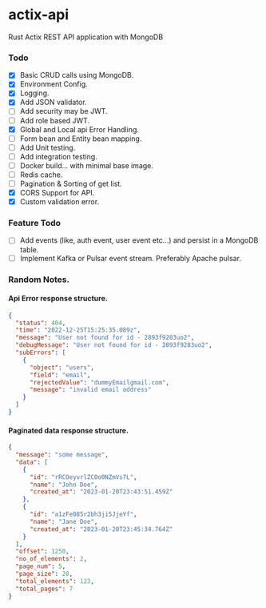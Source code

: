 # actix-api

Rust Actix REST API application with MongoDB

### Todo

- [x] Basic CRUD calls using MongoDB.
- [x] Environment Config.
- [x] Logging.
- [x] Add JSON validator.
- [ ] Add security may be JWT.
- [ ] Add role based JWT.
- [x] Global and Local api Error Handling.
- [ ] Form bean and Entity bean mapping.
- [ ] Add Unit testing.
- [ ] Add integration testing.
- [ ] Docker build... with minimal base image.
- [ ] Redis cache.
- [ ] Pagination & Sorting of get list.
- [x] CORS Support for API.
- [x] Custom validation error. 

### Feature Todo
- [ ] Add events (like, auth event, user event etc...) and persist in a MongoDB table.
- [ ] Implement Kafka or Pulsar event stream. Preferably Apache pulsar.

### Random Notes.

#### Api Error response structure.

```json
{
  "status": 404,
  "time": "2022-12-25T15:25:35.089z",
  "message": "User not found for id - 2893f9283uo2",
  "debugMessage": "User not found for id - 2893f9283uo2",
  "subErrors": [
    {
      "object": "users",
      "field": "email",
      "rejectedValue": "dummyEmailgmail.com",
      "message": "invalid email address"
    }
  ]
}
```

#### Paginated data response structure.
```json
{
  "message": "some message",
  "data": [
    {
      "id": "rRCOeyvrlZC0o0NZmVs7L",
      "name": "John Doe",
      "created_at": "2023-01-20T23:43:51.459Z"
    },
    {
      "id": "a1zFe085r2bh3ji5JjeYf",
      "name": "Jane Doe",
      "created_at": "2023-01-20T23:45:34.764Z"
    }
  ],
  "offset": 1250,
  "no_of_elements": 2,
  "page_num": 5,
  "page_size": 20,
  "total_elements": 123,
  "total_pages": 7
}
```
